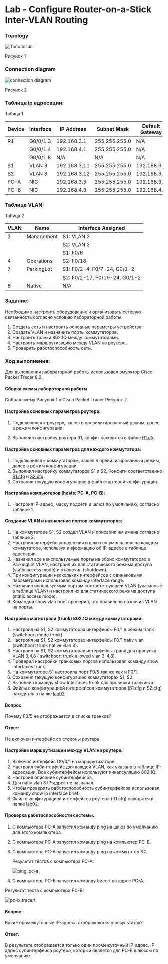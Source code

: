 # **Lab - Configure Router-on-a-Stick Inter-VLAN Routing**



### Topology

![Топология](https://github.com/darkmikos/otus.ru/blob/master/lab02/topology.png)

Рисунок 1

### Connection diagram



![connection diagram](https://github.com/darkmikos/otus.ru/blob/master/lab02/connection_diagram_pt.png)

Рисунок 2

### Таблица ip адресации:

Табица 1

| Device | Interface | IP Address   | Subnet Mask   | Default Gateway |
| ------ | --------- | ------------ | ------------- | --------------- |
| R1     | G0/0/1.3  | 192.168.3.1  | 255.255.255.0 | N/A             |
|        | G0/0/1.4  | 192.168.4.1  | 255.255.255.0 | N/A             |
|        | G0/0/1.8  | N/A          | N/A           | N/A             |
| S1     | VLAN 3    | 192.168.3.11 | 255.255.255.0 | 192.168.3.1     |
| S2     | VLAN 3    | 192.168.3.12 | 255.255.255.0 | 192.168.3.1     |
| PC-A   | NIC       | 192.168.3.3  | 255.255.255.0 | 192.168.3.1     |
| PC-B   | NIC       | 192.168.4.3  | 255.255.255.0 | 192.168.4.1     |

### Таблица VLAN:

Табица 2

| VLAN | Name       | Interface Assigned            |
| ---- | ---------- | ----------------------------- |
| 3    | Management | S1: VLAN 3                    |
|      |            | S2: VLAN 3                    |
|      |            | S1: F0/6                      |
| 4    | Operations | S2: F0/18                     |
| 7    | ParkingLot | S1: F0/2-4, F0/7-24, G0/1-2   |
|      |            | S2: F0/2-17, F0/19-24, G0/1-2 |
| 8    | Native     | N/A                           |

### Задание:

Необходимо настроить оборудование и организовать сетевую связанность согласно условию лабораторной работы:

1. Создать сеть и настроить основные параметры устройства.
2. Создать VLAN и назначить порты коммутаторов.
3. Настроить транки 802.1Q между коммутаторами.
4. Настроить маршрутизацию между VLAN на роутере.
5. Проверить работоспособность сети.

### Ход выполнения:

Для выполнения лабораторной работы использовал эмулятор Cisco Packet Tracer 8.0.

#### Сборка схемы лабороторной работы

Собрал схему Рисунок 1 в Cisco Packet Tracer Рисунок 2.

#### Настройка основных параметров роутера:

1. Подключился к роутеру, зашел в превилигированный режим, далее в режим конфигурации.

2. Выполнил настройку роутера R1, конфиг находится в файле  [R1.cfg](https://github.com/darkmikos/otus.ru/blob/master/lab02/R1.cfg).

#### Настройка основных параметров для каждого коммутатора:

1. Подключился к коммутаторам, зашел в превилигированный режим, далее в режим конфигурации.
2. Выполнил настройку коммутаторов S1 и S2. Конфиги соответственно [S1.cfg](https://github.com/darkmikos/otus.ru/blob/master/lab02/S1.cfg) и [S2.cfg](https://github.com/darkmikos/otus.ru/blob/master/lab02/S2.cfg).
3. Сохранил текущую конфигурацию в файл стартовой конфигурации.

#### Настройка компьютеров (hosts: PC-A, PC-B):

1. Настроил IP-адрес, маску подсети и шлюз по умолчанию, согласно таблице 1.

#### Создание VLAN и назначение портов коммутаторов:

1. На коммутаторе S1, S2 создал VLAN и присвоил им имена согласно таблице 2.
2. Настроил интерфейс управления и шлюз по умолчанию на каждом коммутаторе, используя информацию об IP-адресе в таблице адресации.
3. Назначил все неиспользуемые порты на обоих коммутаторах в ParkingLot VLAN, настроил их для статического режима доступа (static access mode) и отключил (shutdown).
4. При конфигурации нескольких интерфейсов с одинаковыми параметрами использовал команду interface range.
5. Назначил используемым портам соответствующей VLAN (указанные в таблице VLAN) и настроил их для статического режима доступа (static access mode).
6. Командой show vlan brief проверил, что правильно назначил VLAN на порты.

#### Настройка магистрали (trunk) 802.1Q между коммутаторами:

1. Настроил на  S1, S2 коммутаторах интерфейсы F0/1 в режим trank (switchport mode trunk).
2. Настроил на  S1, S2 коммутаторах интерфейсы F0/1 nativ vlan (switchport trunk native vlan 8).
3. Настроил на  S1, S2 коммутаторах интерфейсы транк для пропуска VLAN 3,4,8 ( switchport trunk allowed vlan 3-4,8).
4. Проверил настройки транковых портов использовал команду show interfaces trunk.
5. На коммутаторе S1 настроила порт F0/5 так же как и F0/1.
6. Сохранил текущую конфигурацию коммутаторах S1, S2.
7. Выполнил команду show interfaces trunk для проверки транкинга.
8. Файлы с конфигурацией интерфейсов коммутаторов (S1.cfg и S2.cfg) находятся в папке [lab02](https://github.com/darkmikos/otus.ru/tree/master/lab02).

#### Вопрос:

Почему F0/5 не отображается в списке транков?

#### Ответ:

Не включен интерфейс со стороны роутера.

#### Настройка маршрутизации между VLAN на роутере:

1. Включил интерфейс G0/0/1 на маршрутизаторе.
2. Настроил субинтерфейс для каждой VLAN, как указано в таблице IP-адресации. Все субинтерфейсы используют инкапсуляцию 802.1Q.
3. Настроил описание субинтерфейсов.
4. Для nativ vlan 8 IP-адрес не назначал.
5. Чтобы проверить работоспособность субинтерфейсов использовал команду show ip interface brief.
6. Файл с конфигурацией интерфейсов роутера (R1.cfg) находятся в папке [lab02](https://github.com/darkmikos/otus.ru/tree/master/lab02).

#### Проверка работоспособности системы:

1. С компьютера PC-A запустил команду ping на шлюз по умолчанию для этого компьютера.

2. С компьютера PC-A запустил команду ping на компьютер PC-B.

3. С компьютера PC-A запустил команду ping на коммутатор S2.

   

   Результат тестов с компьютера PC-A:

   ![ping_pc-a](https://github.com/darkmikos/otus.ru/blob/master/lab02/ping_pc-a.png)

4. С компьютера PC-B запустил команду tracert на адрес PC-A.

Результат теста с компьютера PC-B:

   ![pc-b_tracert](https://github.com/darkmikos/otus.ru/blob/master/lab02/pc-b_tracert_pv-a.png)

#### Вопрос:

Какие промежуточные IP-адреса отображаются в результатах?

#### Ответ:

В результате отображается только один промежуточный IP-адрес. IP-адрес субинтерфейса роутера, который является для PC-B шлюзом по умолчанию.

